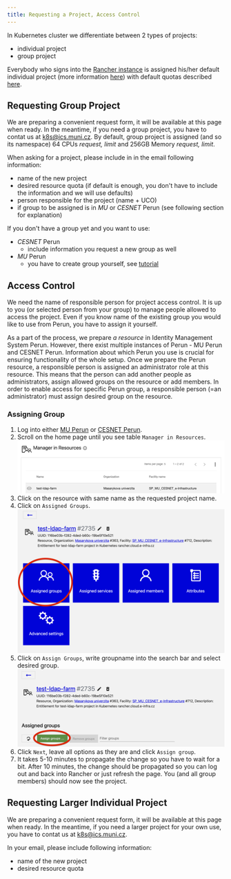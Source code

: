 ```yaml
---
title: Requesting a Project, Access Control
---
```


In Kubernetes cluster we differentiate between 2 types of projects:
- individual project
- group project

Everybody who signs into the [Rancher instance](https://rancher.cloud.e-infra.cz) is assigned his/her default individual project (more information [here](/containers/rancher/)) with default quotas described [here](/Containers/rancher/quotas). 

## Requesting Group Project
We are preparing a convenient request form, it will be available at this page when ready. In the meantime, if you need a group project, you have to contat us at  <a href="mailto:k8s@ics.muni.cz">k8s@ics.muni.cz</a>. By default, group project is assigned (and so its namespace) 64 CPUs *request, limit* and 256GB Memory *request, limit*. 

When asking for a project, please include in in the email following information:
- name of the new project
- desired resource quota (if default is enough, you don't have to include the information and we will use defaults)
- person responsible for the project (name + UCO)
- if group to be assigned is in *MU* or *CESNET* Perun (see following section for explanation)

If you don't have a group yet and you want to use:
- *CESNET* Perun
  - include information you request a new group as well
- *MU* Perun
  - you have to create group yourself, see [tutorial](https://it.muni.cz/sluzby/sprava-skupin-a-pristupu/navody/jak-vytvorit-skupiny)

## Access Control
We need the name of responsible person for project access control. It is up to you (or selected person from your group) to manage people allowed to access the project. Even if you know name of the existing group you would like to use from Perun, you have to assign it yourself.

As a part of the process, we prepare *a resource* in Identity Management System Perun. However, there exist multiple instances of Perun - MU Perun and CESNET Perun. Information about which Perun you use is crucial for ensuring functionality of the whole setup. Once we prepare the Perun resource, a responsible person is assigned an administrator role at this resource. This means that the person can add another people as administrators, assign allowed groups on the resource or add members. In order to enable access for specific Perun group, a responsible person (=an administrator) must assign desired group on the resource. 

### Assigning Group
1. Log into either [MU Perun](https://perun.aai.muni.cz) or [CESNET Perun](https://perun.aai.cesnet.cz).
2. Scroll on the home page until you see table `Manager in Resources`.
![manager](manager.png)
3. Click on the resource with same name as the requested project name.
4. Click on `Assigned Groups`.
![manager](assign_button.png)
5. Click on `Assign Groups`, write groupname into the search bar and select desired group.
![manager](assign_group.png)
6. Click `Next`, leave all options as they are and click `Assign group`. 
7. It takes 5-10 minutes to propagate the change so you have to wait for a bit. After 10 minutes, the change should be propagated so you can log out and back into Rancher or just refresh the page. You (and all group  members) should now see the project.

## Requesting Larger Individual Project
We are preparing a convenient request form, it will be available at this page when ready. In the meantime, if you need a larger project for your own use, you have to contat us at <a href="mailto:k8s@ics.muni.cz">k8s@ics.muni.cz</a>.

In your email, please include following information:
- name of the new project
- desired resource quota 
